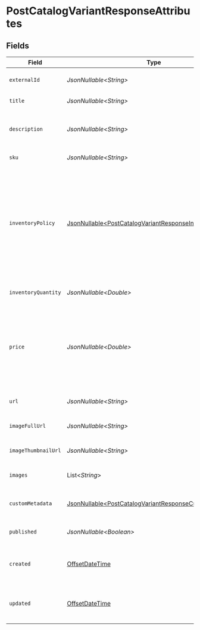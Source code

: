 # PostCatalogVariantResponseAttributes


## Fields

| Field                                                                                                                                                                                                                                                                                                                                                             | Type                                                                                                                                                                                                                                                                                                                                                              | Required                                                                                                                                                                                                                                                                                                                                                          | Description                                                                                                                                                                                                                                                                                                                                                       | Example                                                                                                                                                                                                                                                                                                                                                           |
| ----------------------------------------------------------------------------------------------------------------------------------------------------------------------------------------------------------------------------------------------------------------------------------------------------------------------------------------------------------------- | ----------------------------------------------------------------------------------------------------------------------------------------------------------------------------------------------------------------------------------------------------------------------------------------------------------------------------------------------------------------- | ----------------------------------------------------------------------------------------------------------------------------------------------------------------------------------------------------------------------------------------------------------------------------------------------------------------------------------------------------------------- | ----------------------------------------------------------------------------------------------------------------------------------------------------------------------------------------------------------------------------------------------------------------------------------------------------------------------------------------------------------------- | ----------------------------------------------------------------------------------------------------------------------------------------------------------------------------------------------------------------------------------------------------------------------------------------------------------------------------------------------------------------- |
| `externalId`                                                                                                                                                                                                                                                                                                                                                      | *JsonNullable\<String>*                                                                                                                                                                                                                                                                                                                                           | :heavy_minus_sign:                                                                                                                                                                                                                                                                                                                                                | The ID of the catalog item variant in an external system.                                                                                                                                                                                                                                                                                                         | SAMPLE-DATA-ITEM-1-VARIANT-MEDIUM                                                                                                                                                                                                                                                                                                                                 |
| `title`                                                                                                                                                                                                                                                                                                                                                           | *JsonNullable\<String>*                                                                                                                                                                                                                                                                                                                                           | :heavy_minus_sign:                                                                                                                                                                                                                                                                                                                                                | The title of the catalog item variant.                                                                                                                                                                                                                                                                                                                            | Ocean Blue Shirt (Sample) Variant Medium                                                                                                                                                                                                                                                                                                                          |
| `description`                                                                                                                                                                                                                                                                                                                                                     | *JsonNullable\<String>*                                                                                                                                                                                                                                                                                                                                           | :heavy_minus_sign:                                                                                                                                                                                                                                                                                                                                                | A description of the catalog item variant.                                                                                                                                                                                                                                                                                                                        | Ocean blue cotton shirt with a narrow collar and buttons down the front and long sleeves. Comfortable fit and titled kaleidoscope patterns.                                                                                                                                                                                                                       |
| `sku`                                                                                                                                                                                                                                                                                                                                                             | *JsonNullable\<String>*                                                                                                                                                                                                                                                                                                                                           | :heavy_minus_sign:                                                                                                                                                                                                                                                                                                                                                | The SKU of the catalog item variant.                                                                                                                                                                                                                                                                                                                              | OBS-MD                                                                                                                                                                                                                                                                                                                                                            |
| `inventoryPolicy`                                                                                                                                                                                                                                                                                                                                                 | [JsonNullable\<PostCatalogVariantResponseInventoryPolicy>](../../models/components/PostCatalogVariantResponseInventoryPolicy.md)                                                                                                                                                                                                                                  | :heavy_minus_sign:                                                                                                                                                                                                                                                                                                                                                | This field controls the visibility of this catalog item variant in product feeds/blocks. This field supports the following values:<br/>`1`: a product will not appear in dynamic product recommendation feeds and blocks if it is out of stock.<br/>`0` or `2`: a product can appear in dynamic product recommendation feeds and blocks regardless of inventory quantity. | 2                                                                                                                                                                                                                                                                                                                                                                 |
| `inventoryQuantity`                                                                                                                                                                                                                                                                                                                                               | *JsonNullable\<Double>*                                                                                                                                                                                                                                                                                                                                           | :heavy_minus_sign:                                                                                                                                                                                                                                                                                                                                                | The quantity of the catalog item variant currently in stock.                                                                                                                                                                                                                                                                                                      | 25                                                                                                                                                                                                                                                                                                                                                                |
| `price`                                                                                                                                                                                                                                                                                                                                                           | *JsonNullable\<Double>*                                                                                                                                                                                                                                                                                                                                           | :heavy_minus_sign:                                                                                                                                                                                                                                                                                                                                                | This field can be used to set the price on the catalog item variant, which is what gets displayed for the item variant when included in emails. For most price-update use cases, you will also want to update the `price` on any parent items using the [Update Catalog Item Endpoint](https://developers.klaviyo.com/en/reference/update_catalog_item).          | 42                                                                                                                                                                                                                                                                                                                                                                |
| `url`                                                                                                                                                                                                                                                                                                                                                             | *JsonNullable\<String>*                                                                                                                                                                                                                                                                                                                                           | :heavy_minus_sign:                                                                                                                                                                                                                                                                                                                                                | URL pointing to the location of the catalog item variant on your website.                                                                                                                                                                                                                                                                                         | https://via.placeholder.com/150                                                                                                                                                                                                                                                                                                                                   |
| `imageFullUrl`                                                                                                                                                                                                                                                                                                                                                    | *JsonNullable\<String>*                                                                                                                                                                                                                                                                                                                                           | :heavy_minus_sign:                                                                                                                                                                                                                                                                                                                                                | URL pointing to the location of a full image of the catalog item variant.                                                                                                                                                                                                                                                                                         | https://via.placeholder.com/300                                                                                                                                                                                                                                                                                                                                   |
| `imageThumbnailUrl`                                                                                                                                                                                                                                                                                                                                               | *JsonNullable\<String>*                                                                                                                                                                                                                                                                                                                                           | :heavy_minus_sign:                                                                                                                                                                                                                                                                                                                                                | URL pointing to the location of an image thumbnail of the catalog item variant.                                                                                                                                                                                                                                                                                   | https://via.placeholder.com/150                                                                                                                                                                                                                                                                                                                                   |
| `images`                                                                                                                                                                                                                                                                                                                                                          | List\<*String*>                                                                                                                                                                                                                                                                                                                                                   | :heavy_minus_sign:                                                                                                                                                                                                                                                                                                                                                | List of URLs pointing to the locations of images of the catalog item variant.                                                                                                                                                                                                                                                                                     | [<br/>"https://via.placeholder.com/150"<br/>]                                                                                                                                                                                                                                                                                                                     |
| `customMetadata`                                                                                                                                                                                                                                                                                                                                                  | [JsonNullable\<PostCatalogVariantResponseCustomMetadata>](../../models/components/PostCatalogVariantResponseCustomMetadata.md)                                                                                                                                                                                                                                    | :heavy_minus_sign:                                                                                                                                                                                                                                                                                                                                                | Flat JSON blob to provide custom metadata about the catalog item variant. May not exceed 100kb.                                                                                                                                                                                                                                                                   | {<br/>"Top Pick": true<br/>}                                                                                                                                                                                                                                                                                                                                      |
| `published`                                                                                                                                                                                                                                                                                                                                                       | *JsonNullable\<Boolean>*                                                                                                                                                                                                                                                                                                                                          | :heavy_minus_sign:                                                                                                                                                                                                                                                                                                                                                | Boolean value indicating whether the catalog item variant is published.                                                                                                                                                                                                                                                                                           | true                                                                                                                                                                                                                                                                                                                                                              |
| `created`                                                                                                                                                                                                                                                                                                                                                         | [OffsetDateTime](https://docs.oracle.com/javase/8/docs/api/java/time/OffsetDateTime.html)                                                                                                                                                                                                                                                                         | :heavy_minus_sign:                                                                                                                                                                                                                                                                                                                                                | Date and time when the catalog item  variant was created, in ISO 8601 format (YYYY-MM-DDTHH:MM:SS.mmmmmm).                                                                                                                                                                                                                                                        | 2022-11-08T00:00:00+00:00                                                                                                                                                                                                                                                                                                                                         |
| `updated`                                                                                                                                                                                                                                                                                                                                                         | [OffsetDateTime](https://docs.oracle.com/javase/8/docs/api/java/time/OffsetDateTime.html)                                                                                                                                                                                                                                                                         | :heavy_minus_sign:                                                                                                                                                                                                                                                                                                                                                | Date and time when the catalog item variant was last updated, in ISO 8601 format (YYYY-MM-DDTHH:MM:SS.mmmmmm).                                                                                                                                                                                                                                                    | 2022-11-08T00:00:00+00:00                                                                                                                                                                                                                                                                                                                                         |
